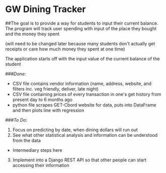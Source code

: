 # GW Dining Tracker

##The goal is to provide a way for students to input their current balance. The program will track user spending with input of the place they bought and the money they spent

(will need to be changed later because many students don't actually get receipts or care how much money they spent at one time)

The application starts off with the input value of the current balance of the student

###_Done_:

-   CSV file contains vendor information (name, address, website, and filters inc. veg friendly, deliver, late night)
-   CSV file containing prices of every transaction in one's get history from present day to 6 months ago
-   python file scrapes GET-Cbord website for data, puts into DataFrame and then plots line with regression

###_To Do_:
1. Focus on predicting by date, when dining dollars will run out 
2. See what other statistical analysis and information can be understood from the data

-   Intermediary steps here

3.  Implement into a Django REST API so that other people can start accessing their information 
